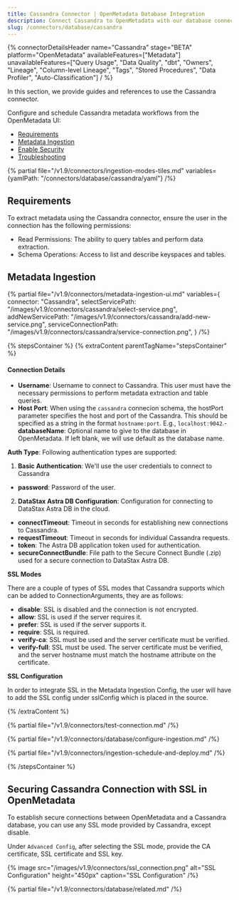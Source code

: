 ```yaml
---
title: Cassandra Connector | OpenMetadata Database Integration
description: Connect Cassandra to OpenMetadata with our database connector. Step-by-step setup guide, configuration options, and metadata extraction for your NoSQL database.
slug: /connectors/database/cassandra
---
```


{% connectorDetailsHeader
name="Cassandra"
stage="BETA"
platform="OpenMetadata"
availableFeatures=["Metadata"]
unavailableFeatures=["Query Usage", "Data Quality", "dbt", "Owners", "Lineage", "Column-level Lineage", "Tags", "Stored Procedures", "Data Profiler", "Auto-Classification"]
/ %}


In this section, we provide guides and references to use the Cassandra connector.

Configure and schedule Cassandra metadata workflows from the OpenMetadata UI:

- [Requirements](#requirements)
- [Metadata Ingestion](#metadata-ingestion)
- [Enable Security](#securing-cassandra-connection-with-ssl-in-openmetadata)
- [Troubleshooting](/connectors/database/cassandra/troubleshooting)

{% partial file="/v1.9/connectors/ingestion-modes-tiles.md" variables={yamlPath: "/connectors/database/cassandra/yaml"} /%}

## Requirements

To extract metadata using the Cassandra connector, ensure the user in the connection has the following permissions:
- Read Permissions: The ability to query tables and perform data extraction.
- Schema Operations: Access to list and describe keyspaces and tables.

## Metadata Ingestion

{% partial 
  file="/v1.9/connectors/metadata-ingestion-ui.md" 
  variables={
    connector: "Cassandra", 
    selectServicePath: "/images/v1.9/connectors/cassandra/select-service.png",
    addNewServicePath: "/images/v1.9/connectors/cassandra/add-new-service.png",
    serviceConnectionPath: "/images/v1.9/connectors/cassandra/service-connection.png",
} 
/%}

{% stepsContainer %}
{% extraContent parentTagName="stepsContainer" %}

#### Connection Details

- **Username**: Username to connect to Cassandra. This user must have the necessary permissions to perform metadata extraction and table queries.
- **Host Port**: When using the `cassandra` connecion schema, the hostPort parameter specifies the host and port of the Cassandra. This should be specified as a string in the format `hostname:port`. E.g., `localhost:9042`.- **databaseName**: Optional name to give to the database in OpenMetadata. If left blank, we will use default as the database name.

**Auth Type**: Following authentication types are supported:
1. **Basic Authentication**:
We'll use the user credentials to connect to Cassandra
- **password**: Password of the user.

2. **DataStax Astra DB Configuration**: 
Configuration for connecting to DataStax Astra DB in the cloud.
  - **connectTimeout**: Timeout in seconds for establishing new connections to Cassandra.
  - **requestTimeout**: Timeout in seconds for individual Cassandra requests.
  - **token**: The Astra DB application token used for authentication.
  - **secureConnectBundle**: File path to the Secure Connect Bundle (.zip) used for a secure connection to DataStax Astra DB.

**SSL Modes**

There are a couple of types of SSL modes that Cassandra supports which can be added to ConnectionArguments, they are as follows:
- **disable**: SSL is disabled and the connection is not encrypted.
- **allow**: SSL is used if the server requires it.
- **prefer**: SSL is used if the server supports it.
- **require**: SSL is required.
- **verify-ca**: SSL must be used and the server certificate must be verified.
- **verify-full**: SSL must be used. The server certificate must be verified, and the server hostname must match the hostname attribute on the certificate.

**SSL Configuration**

In order to integrate SSL in the Metadata Ingestion Config, the user will have to add the SSL config under sslConfig which is placed in the source.

{% /extraContent %}

{% partial file="/v1.9/connectors/test-connection.md" /%}

{% partial file="/v1.9/connectors/database/configure-ingestion.md" /%}

{% partial file="/v1.9/connectors/ingestion-schedule-and-deploy.md" /%}

{% /stepsContainer %}

## Securing Cassandra Connection with SSL in OpenMetadata

To establish secure connections between OpenMetadata and a Cassandra database, you can use any SSL mode provided by Cassandra, except disable.

Under `Advanced Config`, after selecting the SSL mode, provide the CA certificate, SSL certificate and SSL key.

{% image
  src="/images/v1.9/connectors/ssl_connection.png"
  alt="SSL Configuration"
  height="450px"
  caption="SSL Configuration" /%}

{% partial file="/v1.9/connectors/database/related.md" /%}
